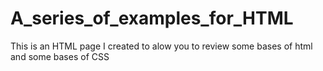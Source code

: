 # A_series_of_examples_for_HTML
 This is an HTML page I created to alow you to review some bases of html and some bases of CSS
